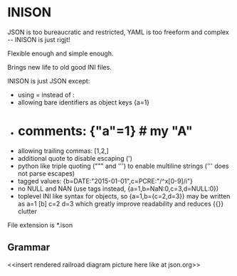 # INISON

JSON is too bureaucratic and restricted, YAML is too freeform and complex -- INISON is just rigjt!

Flexible enough and simple enough.

Brings new life to old good INI files.

INISON is just JSON except:

* using = instead of :
* allowing bare identifiers as object keys {a=1}
* # comments: {"a"=1} # my "A"
* allowing trailing commas: [1,2,]
* additional quote to disable escaping (')
* python like triple quoting (""" and ''') to enable multiline strings (''' does not parse escapes)
* tagged values: {b=DATE:"2015-01-01",c=PCRE:"/^x[0-9]/i"}
* no NULL and NAN (use tags instead, {a=1,b=NaN:0,c=3,d=NULL:0})
* toplevel INI like syntax for objects, so {a=1,b={c=2,d=3}} may be written as a=1 [b] c=2 d=3 which greatly improve readability and reduces {{}} clutter

File extension is *.ison

## Grammar

\<\<insert rendered railroad diagram picture here like at json.org\>\>
